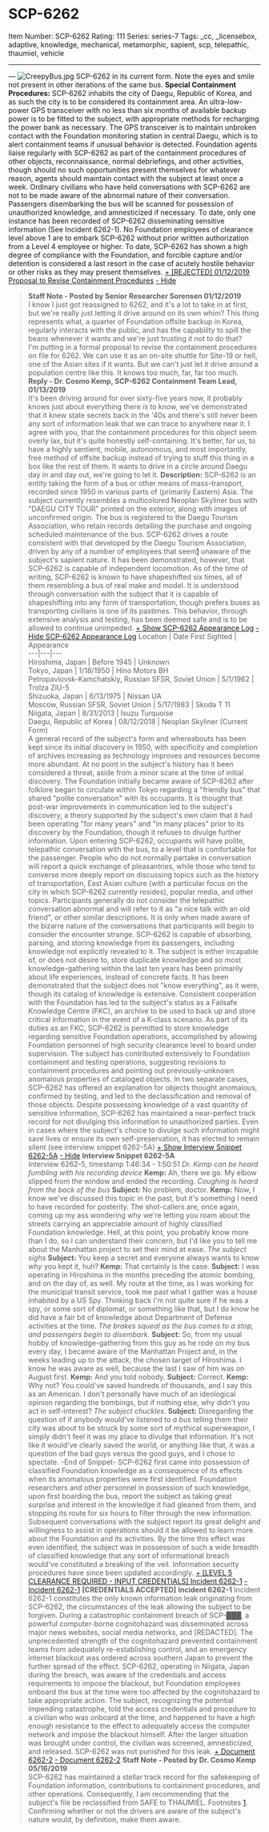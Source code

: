 # SCP-6262
Item Number: SCP-6262
Rating: 111
Series: series-7
Tags: _cc, _licensebox, adaptive, knowledge, mechanical, metamorphic, sapient, scp, telepathic, thaumiel, vehicle

---

—
![CreepyBus.jpg](https://scp-wiki.wdfiles.com/local--files/scp-6262/CreepyBus.jpg)
SCP-6262 in its current form. Note the eyes and smile not present in other iterations of the same bus.
**Special Containment Procedures:** SCP-6262 inhabits the city of Daegu, Republic of Korea, and as such the city is to be considered its containment area. An ultra-low-power GPS transceiver with no less than six months of available backup power is to be fitted to the subject, with appropriate methods for recharging the power bank as necessary. The GPS transceiver is to maintain unbroken contact with the Foundation monitoring station in central Daegu, which is to alert containment teams if unusual behavior is detected. Foundation agents liaise regularly with SCP-6262 as part of the containment procedures of other objects, reconnaissance, normal debriefings, and other activities, though should no such opportunities present themselves for whatever reason, agents should maintain contact with the subject at least once a week.
Ordinary civilians who have held conversations with SCP-6262 are not to be made aware of the abnormal nature of their conversation. Passengers disembarking the bus will be scanned for possession of unauthorized knowledge, and amnesticized if necessary. To date, only one instance has been recorded of SCP-6262 disseminating sensitive information (See Incident 6262-1). No Foundation employees of clearance level above 1 are to embark SCP-6262 without prior written authorization from a Level 4 employee or higher.
To date, SCP-6262 has shown a high degree of compliance with the Foundation, and forcible capture and/or detention is considered a last resort in the case of acutely hostile behavior or other risks as they may present themselves.
[\+ [REJECTED] 01/12/2019 Proposal to Revise Containment Procedures](javascript:;)
[\- Hide](javascript:;)
> **Staff Note - Posted by Senior Researcher Sorensen 01/12/2019**  
>  I know I just got reassigned to 6262, and it's a lot to take in at first, but we're really just letting it drive around on its own whim? This thing represents what, a quarter of Foundation offsite backup in Korea, regularly interacts with the public, and has the capability to spill the beans whenever it wants and we're just trusting it not to do that?  
>  I'm putting in a formal proposal to revise the containment procedures on file for 6262. We can use it as an on-site shuttle for Site-19 or hell, one of the Asian sites if it wants. But we can't just let it drive around a population centre like this. It knows too much, far, far too much.  
>  **Reply - Dr. Cosmo Kemp, SCP-6262 Containment Team Lead, 01/13/2019**  
>  It's been driving around for over sixty-five years now, it probably knows just about everything there *is* to know, we've demonstrated that it knew state secrets back in the '40s and there's still never been any sort of information leak that we can trace to anywhere near it. I agree with you, that the containment procedures for this object seem overly lax, but it's quite honestly self-containing. It's better, for us, to have a highly sentient, mobile, autonomous, and most importantly, free method of offsite backup instead of trying to stuff this thing in a box like the rest of them. It wants to drive in a circle around Daegu day in and day out, we're going to let it.
**Description:** SCP-6262 is an entity taking the form of a bus or other means of mass-transport, recorded since 1950 in various parts of (primarily Eastern) Asia. The subject currently resembles a multicolored Neoplan Skyliner bus with "DAEGU CITY TOUR" printed on the exterior, along with images of unconfirmed origin. The bus is registered to the Daegu Tourism Association, who retain records detailing the purchase and ongoing scheduled maintenance of the bus. SCP-6262 drives a route consistent with that developed by the Daegu Tourism Association, driven by any of a number of employees that seem[1](javascript:;) unaware of the subject's sapient nature. It has been demonstrated, however, that SCP-6262 is capable of independent locomotion.
As of the time of writing, SCP-6262 is known to have shapeshifted six times, all of them resembling a bus of real make and model. It is understood through conversation with the subject that it is capable of shapeshifting into any form of transportation, though prefers buses as transporting civilians is one of its pastimes. This behavior, through extensive analysis and testing, has been deemed safe and is to be allowed to continue unimpeded.
[\+ Show SCP-6262 Appearance Log](javascript:;)
[\- Hide SCP-6262 Appearance Log](javascript:;)
Location | Date First Sighted | Appearance  
---|---|---  
Hiroshima, Japan | Before 1945 | Unknown  
Tokyo, Japan | 1/18/1950 | Hino Motors BH  
Petropavlovsk-Kamchatskiy, Russian SFSR, Soviet Union | 5/1/1962 | Trolza ZiU-5  
Shizuoka, Japan | 6/13/1975 | Nissan UA  
Moscow, Russian SFSR, Soviet Union | 5/17/1983 | Skoda T 11  
Niigata, Japan | 8/31/2013 | Isuzu Turquoise  
Daegu, Republic of Korea | 08/12/2018 | Neoplan Skyliner (Current Form)  
A general record of the subject's form and whereabouts has been kept since its initial discovery in 1950, with specificity and completion of archives increasing as technology improves and resources become more abundant. At no point in the subject's history has it been considered a threat, aside from a minor scare at the time of initial discovery.
The Foundation initially became aware of SCP-6262 after folklore began to circulate within Tokyo regarding a "friendly bus" that shared "polite conversation" with its occupants. It is thought that post-war improvements in communication led to the subject's discovery, a theory supported by the subject's own claim that it had been operating "for many years" and "in many places" prior to its discovery by the Foundation, though it refuses to divulge further information.
Upon entering SCP-6262, occupants will have polite, telepathic conversation with the bus, to a level that is comfortable for the passenger. People who do not normally partake in conversation will report a quick exchange of pleasantries, while those who tend to converse more deeply report on discussing topics such as the history of transportation, East Asian culture (with a particular focus on the city in which SCP-6262 currently resides), popular media, and other topics. Participants generally do not consider the telepathic conversation abnormal and will refer to it as "a nice talk with an old friend", or other similar descriptions. It is only when made aware of the bizarre nature of the conversations that participants will begin to consider the encounter strange.
SCP-6262 is capable of absorbing, parsing, and storing knowledge from its passengers, including knowledge not explicitly revealed to it. The subject is either incapable of, or does not desire to, store duplicate knowledge and so most knowledge-gathering within the last ten years has been primarily about life experiences, instead of concrete facts. It has been demonstrated that the subject does not "know everything", as it were, though its catalog of knowledge is extensive. Consistent cooperation with the Foundation has led to the subject's status as a Failsafe Knowledge Centre (FKC), an archive to be used to back up and store critical information in the event of a K-class scenario. As part of its duties as an FKC, SCP-6262 is permitted to store knowledge regarding sensitive Foundation operations, accomplished by allowing Foundation personnel of high security clearance level to board under supervision.
The subject has contributed extensively to Foundation containment and testing operations, suggesting revisions to containment procedures and pointing out previously-unknown anomalous properties of cataloged objects. In two separate cases, SCP-6262 has offered an explanation for objects thought anomalous, confirmed by testing, and led to the declassification and removal of those objects.
Despite possessing knowledge of a vast quantity of sensitive information, SCP-6262 has maintained a near-perfect track record for not divulging this information to unauthorized parties. Even in cases where the subject's choice to divulge such information might save lives or ensure its own self-preservation, it has elected to remain silent (see interview snippet 6262-5A)
[\+ Show Interview Snippet 6262-5A](javascript:;)
[\- Hide](javascript:;)
> **Interview Snippet 6262-5A**  
>  Interview 6262-5, timestamp 1:46:34 - 1:50:51
> _Dr. Kemp can be heard fumbling with his recording device_
> **Kemp:** Ah, there we go. My elbow slipped from the window and ended the recording.
> _Coughing is heard from the back of the bus_
> **Subject:** No problem, doctor.
> **Kemp:** Now, I know we've discussed this topic in the past, but it's something I need to have recorded for posterity. The shot-callers are, once again, coming up my ass wondering why we're letting you roam about the streets carrying an appreciable amount of highly classified Foundation knowledge. Hell, at this point, you probably know more than I do, so I can understand their concern, but I'd like you to tell me about the Manhattan project to set their mind at ease.
> _The subject sighs_
> **Subject:** You keep a secret and everyone always wants to know _why_ you kept it, huh?
> **Kemp:** That certainly is the case.
> **Subject:** I was operating in Hiroshima in the months preceding the atomic bombing, and on the day of, as well. My route at the time, as I was working for the municipal transit service, took me past what I gather was a house inhabited by a US Spy. Thinking back I'm not quite sure if he was a spy, or some sort of diplomat, or something like that, but I do know he did have a fair bit of knowledge about Department of Defense activities at the time.
> _The brakes squeal as the bus comes to a stop, and passengers begin to disembark._
> **Subject:** So, from my usual hobby of knowledge-gathering from this guy as he rode on my bus every day, I became aware of the Manhattan Project and, in the weeks leading up to the attack, the chosen target of Hiroshima. I know he was aware as well, because the last I saw of him was on August first.
> **Kemp:** And you told nobody.
> **Subject:** Correct.
> **Kemp:** Why not? You could've saved hundreds of thousands, and I say this as an American. I don't personally have much of an ideological opinion regarding the bombings, but if nothing else, why didn't you act in self-interest?
> _The subject chuckles._
> **Subject:** Disregarding the question of if anybody would've listened to _a bus_ telling them their city was about to be struck by some sort of mythical superweapon, I simply didn't feel it was my place to divulge that information. It's not like it would've clearly saved the world, or anything like that, it was a question of the bad guys versus the good guys, and I chose to spectate.
> -End of Snippet-
SCP-6262 first came into possession of classified Foundation knowledge as a consequence of its effects when its anomalous properties were first identified. Foundation researchers and other personnel in possession of such knowledge, upon first boarding the bus, report the subject as taking great surprise and interest in the knowledge it had gleaned from them, and stopping its route for six hours to filter through the new information. Subsequent conversations with the subject report its great delight and willingness to assist in operations should it be allowed to learn more about the Foundation and its activities. By the time this effect was even identified, the subject was in possession of such a wide breadth of classified knowledge that any sort of informational breach would've constituted a breaking of the veil. Information security procedures have since been updated accordingly.
[ \+ [LEVEL 5 CLEARANCE REQUIRED - INPUT CREDENTIALS] Incident 6262-1](javascript:;)
[\- Incident 6262-1](javascript:;)
**[CREDENTIALS ACCEPTED]**
> **Incident 6262-1**
> Incident 6262-1 constitutes the only known information leak originating from SCP-6262, the circumstances of the leak allowing the subject to be forgiven. During a catastrophic containment breach of SCP-███, a powerful computer-borne cognitohazard was disseminated across major news websites, social media networks, and [REDACTED]. The unprecedented strength of the cognitohazard prevented containment teams from adequately re-establishing control, and an emergency internet blackout was ordered across southern Japan to prevent the further spread of the effect. SCP-6262, operating in Niigata, Japan during the breach, was aware of the credentials and access requirements to impose the blackout, but Foundation employees onboard the bus at the time were too affected by the cognitohazard to take appropriate action. The subject, recognizing the potential impending catastrophe, told the access credentials and procedure to a civilian who was onboard at the time, and happened to have a high enough resistance to the effect to adequately access the computer network and impose the blackout himself. After the larger situation was brought under control, the civilian was screened, amnesticized, and released. SCP-6262 was not punished for this leak.
[ \+ Document 6262-2](javascript:;)
[\- Document 6262-2](javascript:;)
> **Staff Note - Posted by Dr. Cosmo Kemp 05/16/2019**  
>  SCP-6262 has maintained a stellar track record for the safekeeping of Foundation information, contributions to containment procedures, and other operations. Consequently, I am recommending that the subject's file be reclassified from SAFE to THAUMIEL.
Footnotes
[1](javascript:;). Confirming whether or not the drivers are aware of the subject's nature would, by definition, make them aware.